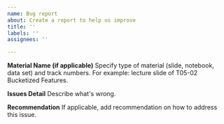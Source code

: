 ```yaml
---
name: Bug report
about: Create a report to help us improve
title: ''
labels: ''
assignees: ''

---
```


**Material Name (if applicable)**
Specify type of material (slide, notebook, data set) and track numbers.
For example: lecture slide of T05-02 Bucketized Features.

**Issues Detail**
Describe what's wrong.

**Recommendation**
If applicable, add recommendation on how to address this issue.
